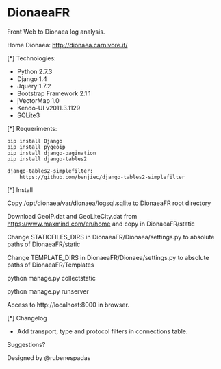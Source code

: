 DionaeaFR
=========

Front Web to Dionaea log analysis.

Home Dionaea: http://dionaea.carnivore.it/

[*] Technologies:

  - Python 2.7.3
  - Django 1.4
  - Jquery 1.7.2
  - Bootstrap Framework 2.1.1
  - jVectorMap 1.0
  - Kendo-UI v2011.3.1129
  - SQLite3

[*] Requeriments:

	pip install Django
	pip install pygeoip
	pip install django-pagination
	pip install django-tables2
	
	django-tables2-simplefilter:
		https://github.com/benjiec/django-tables2-simplefilter

[*] Install

  Copy /opt/dionaea/var/dionaea/logsql.sqlite to DionaeaFR root directory

  Download GeoIP.dat and GeoLiteCity.dat from https://www.maxmind.com/en/home and copy in DionaeaFR/static

  Change STATICFILES_DIRS in DionaeaFR/Dionaea/settings.py to absolute paths of DionaeaFR/static

  Change TEMPLATE_DIRS in DionaeaFR/Dionaea/settings.py to absolute paths of DionaeaFR/Templates

  python manage.py collectstatic

  python manage.py runserver

  Access to http://localhost:8000 in browser.

[*] Changelog

  - Add transport, type and protocol filters in connections table.

Suggestions?

Designed by @rubenespadas